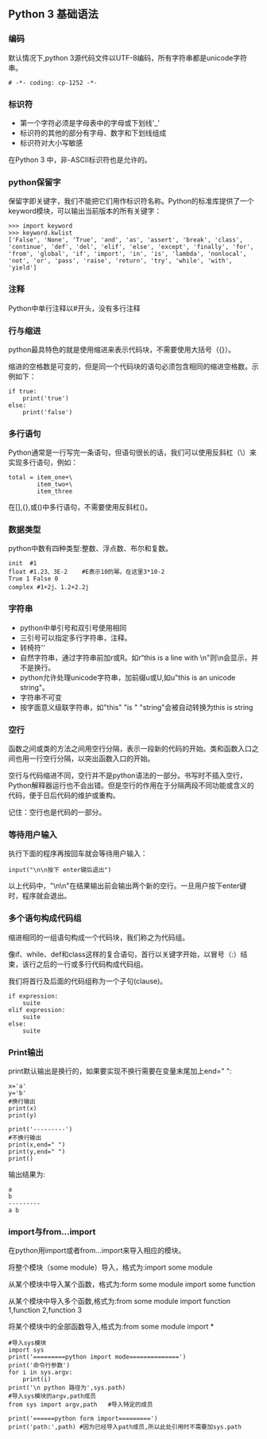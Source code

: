 ## **Python 3 基础语法**

### 编码

默认情况下,python 3源代码文件以UTF-8编码，所有字符串都是unicode字符串。

`# -*- coding: cp-1252 -*-`

### 标识符

- 第一个字符必须是字母表中的字母或下划线'_'
- 标识符的其他的部分有字母、数字和下划线组成
- 标识符对大小写敏感

在Python 3 中，非-ASCII标识符也是允许的。

### python保留字

保留字即关键字，我们不能把它们用作标识符名称。Python的标准库提供了一个keyword模块，可以输出当前版本的所有关键字：

```
>>> import keyword
>>> keyword.kwlist
['False', 'None', 'True', 'and', 'as', 'assert', 'break', 'class', 'continue', 'def', 'del', 'elif', 'else', 'except', 'finally', 'for', 'from', 'global', 'if', 'import', 'in', 'is', 'lambda', 'nonlocal', 'not', 'or', 'pass', 'raise', 'return', 'try', 'while', 'with', 'yield']
```

### 注释

Python中单行注释以#开头，没有多行注释

### 行与缩进

python最具特色的就是使用缩进来表示代码块，不需要使用大括号（{}）。

缩进的空格数是可变的，但是同一个代码块的语句必须包含相同的缩进空格数。示例如下：

```
if true:
	print('true')
else:
	print('false')

```

### 多行语句

Python通常是一行写完一条语句，但语句很长的话，我们可以使用反斜杠（\）来实现多行语句，例如：

```
total = item_one+\
		item_two+\
		item_three
```

在[],{},或()中多行语句，不需要使用反斜杠(\)。

### 数据类型

python中数有四种类型:整数、浮点数、布尔和复数。

```
init  #1
float #1.23、3E-2	#E表示10的幂。在这里3*10-2
True 1 False 0
complex #1+2j、1.2+2.2j
```

### 字符串

- python中单引号和双引号使用相同
- 三引号可以指定多行字符串，注释。
- 转椅符'\'
- 自然字符串，通过字符串前加r或R。如r“this is a line with \n"则\n会显示，并不是换行。
- python允许处理unicode字符串，加前缀u或U,如u"this is an unicode string"。
- 字符串不可变
- 按字面意义级联字符串，如"this" "is " "string"会被自动转换为this is string

### 空行

函数之间或类的方法之间用空行分隔，表示一段新的代码的开始。类和函数入口之间也用一行空行分隔，以突出函数入口的开始。

空行与代码缩进不同，空行并不是python语法的一部分。书写时不插入空行，Python解释器运行也不会出错。但是空行的作用在于分隔两段不同功能或含义的代码，便于日后代码的维护或重构。

记住：空行也是代码的一部分。

### 等待用户输入

执行下面的程序再按回车就会等待用户输入：

```
input("\n\n按下 enter键后退出")
```

以上代码中，"\n\n"在结果输出前会输出两个新的空行。一旦用户按下enter键时，程序就会退出。

### 多个语句构成代码组

缩进相同的一组语句构成一个代码块，我们称之为代码组。

像if、while、def和class这样的复合语句，首行以关键字开始，以冒号（:）结束，该行之后的一行或多行代码构成代码组。

我们将首行及后面的代码组称为一个子句(clause)。

```
if expression:
	suite
elif expression:
	suite
else:
	suite
```

### Print输出

print默认输出是换行的，如果要实现不换行需要在变量末尾加上end=" ":

```
x='a'
y='b'
#换行输出
print(x)
print(y)

print('---------')
#不换行输出
print(x,end=" ")
print(y,end=" ")
print()
```

输出结果为:

```
a
b
---------
a b

```

### import与from...import

在python用import或者from...import来导入相应的模块。

将整个模块（some module）导入，格式为:import some module

从某个模块中导入某个函数，格式为:form some module import some function

从某个模块中导入多个函数,格式为:from some module import function 1,function 2,function 3

将某个模块中的全部函数导入,格式为:from some module import *

```
#导入sys模块
import sys
print('=========python import mode==============')
print('命令行参数')
for i in sys.argv:
	print(i)
print('\n python 路径为',sys.path)
#导入sys模块的argv,path成员
from sys import argv,path	#导入特定的成员

print('======python form import=========')
print('path:',path)	#因为已经导入path成员,所以此处引用时不需要加sys.path
```

